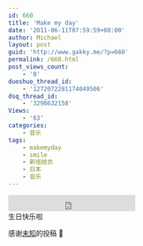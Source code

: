 ```yaml
---
id: 660
title: 'Make my day'
date: '2011-06-11T07:59:59+08:00'
author: Michael
layout: post
guid: 'http://www.gakky.me/?p=660'
permalink: /660.html
post_views_count:
    - '0'
duoshuo_thread_id:
    - '1272072281174049506'
dsq_thread_id:
    - '3298632158'
Views:
    - '63'
categories:
    - 音乐
tags:
    - makemyday
    - smile
    - 新垣结衣
    - 日本
    - 音乐
---
```


<div class="audio_player"><iframe allowtransparency="true" frameborder="0" height="33" loading="lazy" scrolling="no" src="http://www.diandian.com/n/common/player?feedId=1ac4dee0-9427-11e0-8cc8-782bcb383994" width="257"></iframe></div>生日快乐啦

感谢[未知](http://yuiara.diandian.com)的投稿 🙂